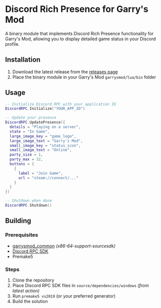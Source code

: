 # Discord Rich Presence for Garry's Mod

A binary module that implements Discord Rich Presence functionality for Garry's Mod, allowing you to display detailed game status in your Discord profile.

## Installation

1. Download the latest release from the [releases page](https://github.com/shockpast/gmcl_drpc/releases/latest)
2. Place the binary module in your Garry's Mod `garrysmod/lua/bin` folder

## Usage

```lua
-- Initialize Discord RPC with your application ID
DiscordRPC.Initialize("YOUR_APP_ID")

-- Update your presence
DiscordRPC.UpdatePresence({
  details = "Playing on a server",
  state = "In Game",
  large_image_key = "game_logo",
  large_image_text = "Garry's Mod",
  small_image_key = "status_icon",
  small_image_text = "Online",
  party_size = 1,
  party_max = 32,
  buttons = {
    {
      label = "Join Game",
      url = "steam://connect/..."
    }
  }
})

-- Shutdown when done
DiscordRPC.Shutdown()
```

## Building

### Prerequisites
- [garrysmod_common](https://github.com/danielga/garrysmod_common) *(x86-64-support-sourcesdk)*
- [Discord RPC SDK](https://github.com/harmonytf/discord-rpc)
- Premake5

### Steps
1. Clone the repository
2. Place Discord RPC SDK files in `source/dependencies/windows` *(from latest action)*
3. Run `premake5 vs2019` (or your preferred generator)
4. Build the solution
